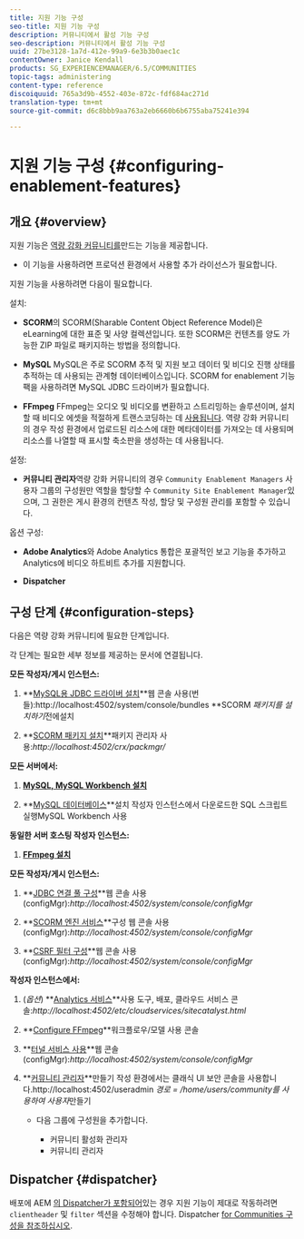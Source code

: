 ```yaml
---
title: 지원 기능 구성
seo-title: 지원 기능 구성
description: 커뮤니티에서 활성 기능 구성
seo-description: 커뮤니티에서 활성 기능 구성
uuid: 27be3128-1a7d-412e-99a9-6e3b3b0aec1c
contentOwner: Janice Kendall
products: SG_EXPERIENCEMANAGER/6.5/COMMUNITIES
topic-tags: administering
content-type: reference
discoiquuid: 765a3d9b-4552-403e-872c-fdf684ac271d
translation-type: tm+mt
source-git-commit: d6c8bbb9aa763a2eb6660b6b6755aba75241e394

---
```



# 지원 기능 구성 {#configuring-enablement-features}

## 개요 {#overview}

지원 기능은 [역량 강화 커뮤니티를](overview.md#enablement-community)만드는 기능을 제공합니다.

* 이 기능을 사용하려면 프로덕션 환경에서 사용할 추가 라이선스가 필요합니다.

지원 기능을 사용하려면 다음이 필요합니다.

설치:

* **SCORM**&#x200B;의 SCORM(Sharable Content Object Reference Model)은 eLearning에 대한 표준 및 사양 컬렉션입니다. 또한 SCORM은 컨텐츠를 양도 가능한 ZIP 파일로 패키지하는 방법을 정의합니다.

* **MySQL** MySQL은 주로 SCORM 추적 및 지원 보고 데이터 및 비디오 진행 상태를 추적하는 데 사용되는 관계형 데이터베이스입니다. SCORM for enablement 기능 팩을 사용하려면 MySQL JDBC 드라이버가 필요합니다.

* **FFmpeg** FFmpeg는 오디오 및 비디오를 변환하고 스트리밍하는 솔루션이며, 설치할 때 비디오 에셋을 적절하게 트랜스코딩하는 데 [사용됩니다](../../help/sites-authoring/default-components-foundation.md#video). 역량 강화 커뮤니티의 경우 작성 환경에서 업로드된 리소스에 대한 메타데이터를 가져오는 데 사용되며 리소스를 나열할 때 표시할 축소판을 생성하는 데 사용됩니다.

설정:

* **커뮤니티 관리자**&#x200B;역량 강화 커뮤니티의 경우 `Community Enablement Managers` 사용자 그룹의 구성원만 역할을 할당할 수 `Community Site Enablement Manager`있으며, 그 권한은 게시 환경의 컨텐츠 작성, 할당 및 구성원 관리를 포함할 수 있습니다.

옵션 구성:

* **Adobe Analytics**&#x200B;와 Adobe Analytics 통합은 포괄적인 보고 기능을 추가하고 Analytics에 비디오 하트비트 추가를 지원합니다.

* **Dispatcher**

## 구성 단계 {#configuration-steps}

다음은 역량 강화 커뮤니티에 필요한 단계입니다.

각 단계는 필요한 세부 정보를 제공하는 문서에 연결됩니다.

**모든 작성자/게시 인스턴스:**

1. **[MySQL용 JDBC 드라이버 설치](deploy-communities.md#jdbc-driver-for-mysql)**웹 콘솔 사용(번들):http://localhost:4502/system/console/bundles **SCORM *패키지를 설치하기*전에설치

1. **[SCORM 패키지 설치](deploy-communities.md#scorm-package)**패키지 관리자 사용:*http://localhost:4502/crx/packmgr/*

**모든 서버에서:**

1. **[MySQL, MySQL Workbench 설치](mysql.md)**

1. **[MySQL 데이터베이스](mysql.md#database-setup)**설치 작성자 인스턴스에서 다운로드한 SQL 스크립트 실행MySQL Workbench 사용

**동일한 서버 호스팅 작성자 인스턴스:**

1. **[FFmpeg 설치](ffmpeg.md)**

**모든 작성자/게시 인스턴스:**

1. **[JDBC 연결 풀 구성](mysql.md#configure-jdbc-connections)**웹 콘솔 사용(configMgr):*http://localhost:4502/system/console/configMgr*

1. **[SCORM 엔진 서비스](mysql.md#aem-communities-scormengine-service)**구성 웹 콘솔 사용(configMgr):*http://localhost:4502/system/console/configMgr*

1. **[CSRF 필터 구성](mysql.md#adobe-granite-csrf-filter)**웹 콘솔 사용(configMgr):*http://localhost:4502/system/console/configMgr*

**작성자 인스턴스에서:**

1. (*옵션*) **[Analytics 서비스](analytics.md)**사용 도구, 배포, 클라우드 서비스 콘솔:*http://localhost:4502/etc/cloudservices/sitecatalyst.html*

1. **[Configure FFmpeg](ffmpeg.md#configure-ffmpeg-transcoding-service)**워크플로우/모델 사용 콘솔

1. **[터널 서비스 사용](deploy-communities.md#tunnel-service-on-author)**웹 콘솔(configMgr):*http://localhost:4502/system/console/configMgr*

1. **[커뮤니티 관리자](users.md#creating-community-members)**만들기 작성 환경에서는 클래식 UI 보안 콘솔을 사용합니다.http://localhost:4502/useradmin *경로 = /home/users/community를 사용하여 사용자*만들기

   * 다음 그룹에 구성원을 추가합니다.

      * 커뮤니티 활성화 관리자
      * 커뮤니티 관리자

## Dispatcher {#dispatcher}

배포에 AEM [의 Dispatcher가 포함되어](https://helpx.adobe.com/experience-manager/dispatcher/using/dispatcher.html)있는 경우 지원 기능이 제대로 작동하려면 `clientheader` 및 `filter` 섹션을 수정해야 합니다. Dispatcher [for Communities 구성을 참조하십시오](dispatcher.md#enablement).
